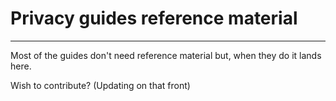 # Privacy guides reference material

---

Most of the guides don't need reference material but, when they do it lands here.

Wish to contribute? (Updating on that front)